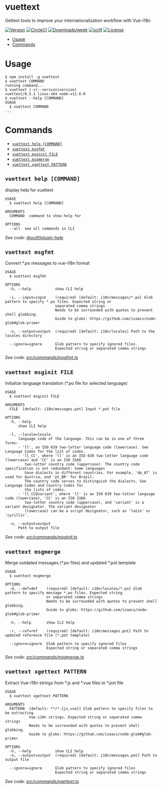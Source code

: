 vuettext
==============

Gettext tools to improve your internationalization workflow with Vue-i18n

[![Version](https://img.shields.io/npm/v/vuettext.svg)](https://npmjs.org/package/vuettext)
[![CircleCI](https://img.shields.io/circleci/project/github/shimarulin/vuettext.svg)](https://circleci.com/gh/shimarulin/vuettext)
[![Downloads/week](https://img.shields.io/npm/dw/vuettext.svg)](https://npmjs.org/package/vuettext)
[![oclif](https://img.shields.io/badge/cli-oclif-brightgreen.svg)](https://oclif.io)
[![License](https://img.shields.io/npm/l/vuettext.svg)](https://github.com/shimarulin/vuettext/blob/master/package.json)

<!-- toc -->
* [Usage](#usage)
* [Commands](#commands)
<!-- tocstop -->
# Usage
<!-- usage -->
```sh-session
$ npm install -g vuettext
$ vuettext COMMAND
running command...
$ vuettext (-v|--version|version)
vuettext/0.5.1 linux-x64 node-v11.6.0
$ vuettext --help [COMMAND]
USAGE
  $ vuettext COMMAND
...
```
<!-- usagestop -->
# Commands
<!-- commands -->
* [`vuettext help [COMMAND]`](#vuettext-help-command)
* [`vuettext msgfmt`](#vuettext-msgfmt)
* [`vuettext msginit FILE`](#vuettext-msginit-file)
* [`vuettext msgmerge`](#vuettext-msgmerge)
* [`vuettext xgettext PATTERN`](#vuettext-xgettext-pattern)

## `vuettext help [COMMAND]`

display help for vuettext

```
USAGE
  $ vuettext help [COMMAND]

ARGUMENTS
  COMMAND  command to show help for

OPTIONS
  --all  see all commands in CLI
```

_See code: [@oclif/plugin-help](https://github.com/oclif/plugin-help/blob/v2.1.4/src/commands/help.ts)_

## `vuettext msgfmt`

Convert *.po messages to vue-i18n format

```
USAGE
  $ vuettext msgfmt

OPTIONS
  -h, --help           show CLI help

  -i, --input=input    (required) [default: i18n/messages/*.po] Glob pattern to specify *.po files. Expected string or
                       separated comma strings
                       Needs to be surrounded with quotes to prevent shell globbing.
                       Guide to globs: https://github.com/isaacs/node-glob#glob-primer

  -o, --output=output  (required) [default: i18n/locales] Path to the locales directory

  --ignore=ignore      Glob pattern to specify ignored files.
                       Expected string or separated comma strings
```

_See code: [src/commands/msgfmt.ts](https://github.com/shimarulin/vuettext/blob/v0.5.1/src/commands/msgfmt.ts)_

## `vuettext msginit FILE`

Initialize language translation (*.po file for selected language)

```
USAGE
  $ vuettext msginit FILE

ARGUMENTS
  FILE  [default: i18n/messages.pot] Input *.pot file

OPTIONS
  -h, --help
      show CLI help

  -l, --locale=locale
      language code of the language. This can be in one of three forms:
      - 'll', an ISO 639 two-letter language code (lowercase). See Language Codes for the list of codes.
      - 'll_CC', where 'll' is an ISO 639 two-letter language code (lowercase) and 'CC' is an ISO 3166
         two-letter country code (uppercase). The country code specification is not redundant: Some languages
         have dialects in different countries. For example, 'de_AT' is used for Austria, and 'pt_BR' for Brazil.
         The country code serves to distinguish the dialects. See Language Codes and Country Codes for
         the lists of codes.
      - 'll_CC@variant', where 'll' is an ISO 639 two-letter language code (lowercase), 'CC' is an ISO 3166
         two-letter country code (uppercase), and 'variant' is a variant designator. The variant designator
         (lowercase) can be a script designator, such as 'latin' or 'cyrillic'.

  -o, --output=output
      Path to output file
```

_See code: [src/commands/msginit.ts](https://github.com/shimarulin/vuettext/blob/v0.5.1/src/commands/msginit.ts)_

## `vuettext msgmerge`

Merge outdated messages (*.po files) and updated *.pot template

```
USAGE
  $ vuettext msgmerge

OPTIONS
  -d, --def=def    (required) [default: i18n/locales/*.po] Glob pattern to specify message *.po files. Expected string
                   or separated comma strings
                   Needs to be surrounded with quotes to prevent shell globbing.
                   Guide to globs: https://github.com/isaacs/node-glob#glob-primer

  -h, --help       show CLI help

  -r, --ref=ref    (required) [default: i18n/messages.pot] Path to updated reference file (*.pot template)

  --ignore=ignore  Glob pattern to specify ignored files
                   Expected string or separated comma strings
```

_See code: [src/commands/msgmerge.ts](https://github.com/shimarulin/vuettext/blob/v0.5.1/src/commands/msgmerge.ts)_

## `vuettext xgettext PATTERN`

Extract Vue-i18n strings from *.js and *.vue files to *.pot file

```
USAGE
  $ vuettext xgettext PATTERN

ARGUMENTS
  PATTERN  [default: **/*.{js,vue}] Glob pattern to specify files to be extracting
           Vue-i18n strings. Expected string or separated comma strings
           Needs to be surrounded with quotes to prevent shell globbing.
           Guide to globs: https://github.com/isaacs/node-glob#glob-primer

OPTIONS
  -h, --help           show CLI help
  -o, --output=output  (required) [default: i18n/messages.pot] Path to output file

  --ignore=ignore      Glob pattern to specify ignored files
                       Expected string or separated comma strings
```

_See code: [src/commands/xgettext.ts](https://github.com/shimarulin/vuettext/blob/v0.5.1/src/commands/xgettext.ts)_
<!-- commandsstop -->
